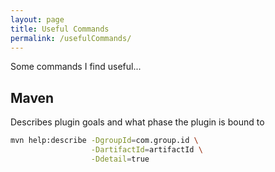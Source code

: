 ```yaml
---
layout: page
title: Useful Commands
permalink: /usefulCommands/
---
```


Some commands I find useful...

## Maven

Describes plugin goals and what phase the plugin is bound to

```bash
mvn help:describe -DgroupId=com.group.id \
                  -DartifactId=artifactId \
                  -Ddetail=true
```
